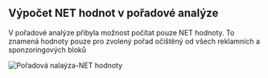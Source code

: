 ﻿---
categories: [kiwi]
layout: kiwi
---
## Výpočet NET hodnot v pořadové analýze
V pořadové analýze přibyla možnost počítat pouze NET hodnoty. To znamená hodnoty pouze pro zvolený pořad očištěný od všech reklamních a sponzoringových bloků

![Pořadová nalaýza-NET hodnoty]({{site.url}}/data/kiwi_nethodnoty.png "Pořadová nalaýza-NET hodnoty")
